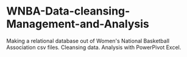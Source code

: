 # WNBA-Data-cleansing-Management-and-Analysis
Making a relational database out of Women's National Basketball Association csv files. Cleansing data. Analysis with PowerPivot Excel.
